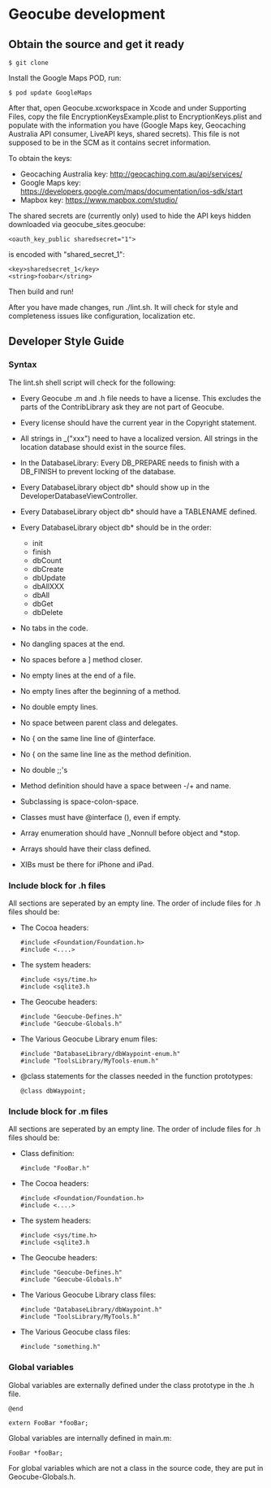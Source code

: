 # Geocube development

## Obtain the source and get it ready

    $ git clone

Install the Google Maps POD, run:

    $ pod update GoogleMaps

After that, open Geocube.xcworkspace in Xcode and under Supporting
Files, copy the file EncryptionKeysExample.plist to EncryptionKeys.plist
and populate with the information you have (Google Maps key,
Geocaching Australia API consumer, LiveAPI keys, shared secrets).
This file is not supposed to be in the SCM as it contains secret
information.

To obtain the keys: 
* Geocaching Australia key: http://geocaching.com.au/api/services/
* Google Maps key: https://developers.google.com/maps/documentation/ios-sdk/start
* Mapbox key: https://www.mapbox.com/studio/

The shared secrets are (currently only) used to hide the API keys
hidden downloaded via geocube_sites.geocube:

    <oauth_key_public sharedsecret="1">

is encoded with "shared_secret_1":

    <key>sharedsecret_1</key>
    <string>foobar</string>


Then build and run!

After you have made changes, run ./lint.sh. It will check for style
and completeness issues like configuration, localization etc.

## Developer Style Guide

### Syntax

The lint.sh shell script will check for the following:

- Every Geocube .m and .h file needs to have a license. This excludes
  the parts of the ContribLibrary ask they are not part of Geocube.

- Every license should have the current year in the Copyright statement.

- All strings in _("xxx") need to have a localized version. All
  strings in the location database should exist in the source files.

- In the DatabaseLibrary: Every DB_PREPARE needs to finish with a
  DB_FINISH to prevent locking of the database.

- Every DatabaseLibrary object db* should show up in the
  DeveloperDatabaseViewController.

- Every DatabaseLibrary object db* should have a TABLENAME defined.

- Every DatabaseLibrary object db* should be in the order:
  - init
  - finish
  - dbCount
  - dbCreate
  - dbUpdate
  - dbAllXXX
  - dbAll
  - dbGet
  - dbDelete

- No tabs in the code.
- No dangling spaces at the end.
- No spaces before a ] method closer.
- No empty lines at the end of a file.
- No empty lines after the beginning of a method.
- No double empty lines.
- No space between parent class and delegates.
- No { on the same line line of @interface.
- No { on the same line line as the method definition.
- No double ;;'s

- Method definition should have a space between -/+ and name.
- Subclassing is space-colon-space.
- Classes must have @interface (), even if empty.

- Array enumeration should have \_Nonnull before object and \*stop.
- Arrays should have their class defined.

- XIBs must be there for iPhone and iPad.

### Include block for .h files

All sections are seperated by an empty line. The order of include
files for .h files should be:

- The Cocoa headers:

    ```
    #include <Foundation/Foundation.h>
    #include <....>
    ```

- The system headers:

    ```
    #include <sys/time.h>
    #include <sqlite3.h
    ```

- The Geocube headers:

    ```
    #include "Geocube-Defines.h"
    #include "Geocube-Globals.h"
    ```

- The Various Geocube Library enum files:

    ```
    #include "DatabaseLibrary/dbWaypoint-enum.h"
    #include "ToolsLibrary/MyTools-enum.h"
    ```

- @class statements for the classes needed in the function prototypes:

    ```
    @class dbWaypoint;
    ```

### Include block for .m files

All sections are seperated by an empty line. The order of include
files for .h files should be:

- Class definition:

    ```
    #include "FooBar.h"
    ```

- The Cocoa headers:

    ```
    #include <Foundation/Foundation.h>
    #include <....>
    ```

- The system headers:

    ```
    #include <sys/time.h>
    #include <sqlite3.h
    ```

- The Geocube headers:

    ```
    #include "Geocube-Defines.h"
    #include "Geocube-Globals.h"
    ```

- The Various Geocube Library class files:

    ```
    #include "DatabaseLibrary/dbWaypoint.h"
    #include "ToolsLibrary/MyTools.h"
    ```

- The Various Geocube class files:

    ```
    #include "something.h"
    ```

### Global variables

Global variables are externally defined under the class prototype
in the .h file.

    @end

    extern FooBar *fooBar;

Global variables are internally defined in main.m:

    FooBar *fooBar;

For global variables which are not a class in the source code, they
are put in Geocube-Globals.h.
